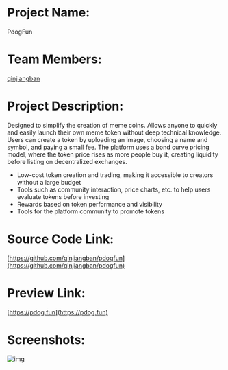 # Project Name:

PdogFun

# Team Members:

[qinjiangban](https://hey.xyz/u/qinjiangban)

# Project Description:

Designed to simplify the creation of meme coins. Allows anyone to quickly and easily launch their own meme token without deep technical knowledge. Users can create a token by uploading an image, choosing a name and symbol, and paying a small fee. The platform uses a bond curve pricing model, where the token price rises as more people buy it, creating liquidity before listing on decentralized exchanges.

- Low-cost token creation and trading, making it accessible to creators without a large budget
- Tools such as community interaction, price charts, etc. to help users evaluate tokens before investing
- Rewards based on token performance and visibility
- Tools for the platform community to promote tokens

# Source Code Link:

[https://github.com/qinjiangban/pdogfun](https://github.com/qinjiangban/pdogfun)

# Preview Link:

[https://pdog.fun](https://pdog.fun)

<!-- # Demo Video/Slide Deck Link (Optional):
[Video](https://github.com/qinjiangban/pdogfun) -->

# Screenshots:

![img](https://github.com/qinjiangban/pdogfun/blob/main/public/pdogfun-screenshots.jpeg?raw=true)
